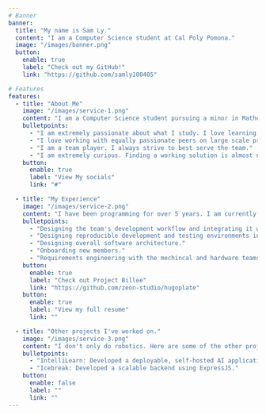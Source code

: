 ```yaml
---
# Banner
banner:
  title: "My name is Sam Ly."
  content: "I am a Computer Science student at Cal Poly Pomona."
  image: "/images/banner.png"
  button:
    enable: true
    label: "Check out my GitHub!"
    link: "https://github.com/samly100405"

# Features
features:
  - title: "About Me"
    image: "/images/service-1.png"
    content: "I am a Computer Science student pursuing a minor in Mathematics."
    bulletpoints:
      - "I am extremely passionate about what I study. I love learning about high level concepts in any quantitative field, whether that be math, computer science, or engineering."
      - "I love working with equally passionate peers on large scale projects."
      - "I am a team player. I always strive to best serve the team."
      - "I am extremely curious. Finding a working solution is almost never enough. I always find the motivations and reasoning behind solutions."
    button:
      enable: true
      label: "View My socials"
      link: "#"

  - title: "My Experience"
    image: "/images/service-2.png"
    content: "I have been programming for over 5 years. I am currently the **lead software engineer** for Project Billee, a university robotics team. My role includes:"
    bulletpoints:
      - "Designing the team's development workflow and integrating it with the mechanical and handware teams."
      - "Designing reproducible development and testing environments in UNIX systems."
      - "Designing overall software architecture."
      - "Onboarding new members."
      - "Requirements engineering with the mechincal and hardware teams."
    button:
      enable: true
      label: "Check out Project Billee"
      link: "https://github.com/zeon-studio/hugoplate"
    button:
      enable: true
      label: "View my full resume"
      link: ""

  - title: "Other projects I've worked on."
    image: "/images/service-3.png"
    content: "I don't only do robotics. Here are some of the other projects I've worked on:"
    bulletpoints:
      - "IntelliLearn: Developed a deployable, self-hosted AI application designed for education using Alpaca and Django."
      - "Icebreak: Developed a scalable backend using ExpressJS."
    button:
      enable: false
      label: ""
      link: ""
---
```

